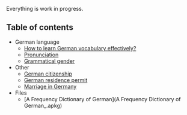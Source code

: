 
Everything is work in progress.

Table of contents
-

* German language
    * [How to learn German vocabulary effectively?](Learn-German-Vocabulary.md)
    * [Pronunciation](Pronunciation.md)
    * [Grammatical gender](Grammatical-Gender.md)
* Other
    * [German citizenship](German-Citizenship.md)
    * [German residence permit](German-Residence-Permit.md)
    * [Marriage in Germany](Marriage-in-Germany.md)
* Files
    * [A Frequency Dictionary of German](A Frequency Dictionary of German_.apkg)













